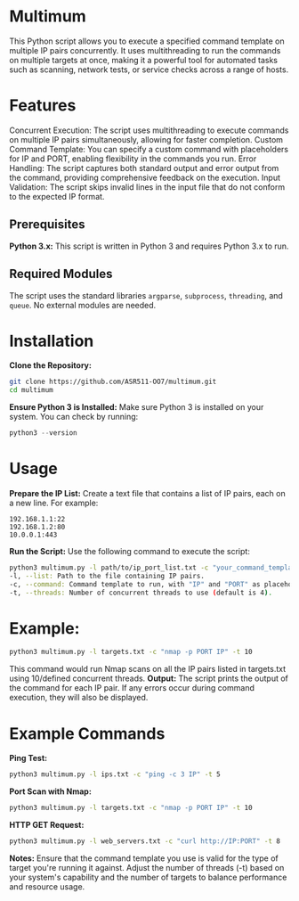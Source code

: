 # Multimum
This Python script allows you to execute a specified command template on multiple IP pairs concurrently. It uses multithreading to run the commands on multiple targets at once, making it a powerful tool for automated tasks such as scanning, network tests, or service checks across a range of hosts.

# Features
Concurrent Execution: The script uses multithreading to execute commands on multiple IP
pairs simultaneously, allowing for faster completion.
Custom Command Template: You can specify a custom command with placeholders for IP and PORT, enabling flexibility in the commands you run.
Error Handling: The script captures both standard output and error output from the command, providing comprehensive feedback on the execution.
Input Validation: The script skips invalid lines in the input file that do not conform to the expected IP
format.

## Prerequisites
**Python 3.x:** This script is written in Python 3 and requires Python 3.x to run.

## Required Modules
The script uses the standard libraries ```argparse```, ```subprocess```, ```threading```, and ```queue```. No external modules are needed.

# Installation
**Clone the Repository:**
```bash
git clone https://github.com/ASR511-OO7/multimum.git
cd multimum
```

**Ensure Python 3 is Installed:**
Make sure Python 3 is installed on your system. You can check by running:
```python
python3 --version
```
# Usage
**Prepare the IP List:**
Create a text file that contains a list of IP pairs, each on a new line. For example:
```text
192.168.1.1:22
192.168.1.2:80
10.0.0.1:443
```
**Run the Script:**
Use the following command to execute the script:
```bash
python3 multimum.py -l path/to/ip_port_list.txt -c "your_command_template" [-t number_of_threads]
-l, --list: Path to the file containing IP pairs.
-c, --command: Command template to run, with "IP" and "PORT" as placeholders.
-t, --threads: Number of concurrent threads to use (default is 4).
```
# Example:
```bash
python3 multimum.py -l targets.txt -c "nmap -p PORT IP" -t 10
```
This command would run Nmap scans on all the IP pairs listed in targets.txt using 10/defined concurrent threads.
**Output:**
The script prints the output of the command for each IP pair. If any errors occur during command execution, they will also be displayed.
# Example Commands
**Ping Test:**
```bash
python3 multimum.py -l ips.txt -c "ping -c 3 IP" -t 5
```
**Port Scan with Nmap:**
```bash
python3 multimum.py -l targets.txt -c "nmap -p PORT IP" -t 10
```
**HTTP GET Request:**
```bash
python3 multimum.py -l web_servers.txt -c "curl http://IP:PORT" -t 8
```
**Notes:**
Ensure that the command template you use is valid for the type of target you're running it against.
Adjust the number of threads (-t) based on your system's capability and the number of targets to balance performance and resource usage.

